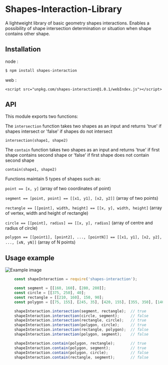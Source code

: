 Shapes-Interaction-Library
==========================

A lightweight library of basic geometry shapes interactions.
Enables a possibility of shape intersection determination or situation when shape contains other shape.

Installation
------------

node :
```sh
$ npm install shapes-interaction
```
web :
```
<script src="unpkg.com/shapes-interaction@1.0.1/webIndex.js"></script>
```

API
---

This module exports two functions:

The `intersection` function takes two shapes as an input and returns
'true' if shapes intersect or 'false' if shapes do not intersect

```intersection(shape1, shape2)```

The `contain` function takes two shapes as an input and returns
'true' if first shape contains second shape or 'false' if first shape does not contain second shape

```contain(shape1, shape2)```

Functions maintain 5 types of shapes such as:

```point == [x, y]```
    (array of two coordinates of point)

```segment == [point, point] == [[x1, y1], [x2, y2]]```
    (array of two points)

```rectangle == [[point], width, height] == [[x, y], width, height]```
    (array of vertex, width and height of rectangle)

```circle == [[point], radius] == [[x, y], radius]```
    (array of centre and radius of circle)

```polygon == [[point1], [point2], ..., [pointN]] == [[x1, y1], [x2, y2], ..., [xN, yN]]```
    (array of N points)

Usage example
-------------

![Example image](./images/UsageExample.png)

```javascript
    const shapeInteraction = require('shapes-interaction');

    const segment = [[160, 160], [280, 280]];
    const circle = [[375, 250], 40];
    const rectangle = [[210, 160], 150, 90];
    const polygon = [[75, 155], [245, 35], [420, 155], [355, 350], [140, 350]];

    shapeInteraction.intersection(segment, rectangle);  // true
    shapeInteraction.intersection(circle, segment);     // false
    shapeInteraction.intersection(rectangle, circle);   // true
    shapeInteraction.intersection(polygon, circle);     // true
    shapeInteraction.intersection(rectangle, polygon);  // false
    shapeInteraction.intersection(polygon, segment);    // false

    shapeInteraction.contain(polygon, rectangle);       // true
    shapeInteraction.contain(polygon, segment);         // true
    shapeInteraction.contain(polygon, circle);          // false
    shapeInteraction.contain(rectangle, segment);       // false
```